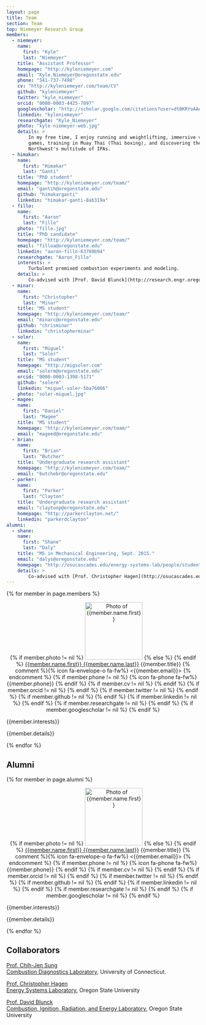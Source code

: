 ```yaml
---
layout: page
title: Team
section: Team
top: Niemeyer Research Group
members:
  - niemeyer:
    name:
      first: "Kyle"
      last: "Niemeyer"
    title: "Assistant Professor"
    homepage: "http://kyleniemeyer.com"
    email: "Kyle.Niemeyer@oregonstate.edu"
    phone: "541-737-7498"
    cv: "http://kyleniemeyer.com/team/CV"
    github: "kyleniemeyer"
    twitter: "kyle_niemeyer"
    orcid: "0000-0003-4425-7097"
    googlescholar: "http://scholar.google.com/citations?user=dt0KRYoAAAAJ"
    linkedin: "kyleniemeyer"
    researchgate: "Kyle_Niemeyer"
    photo: "kyle-niemeyer-web.jpg"
    details: >
        In my free time, I enjoy running and weightlifting, immersive video
        games, training in Muay Thai (Thai boxing), and discovering the
        Northwest's multitude of IPAs.
  - himakar:
    name:
      first: "Himakar"
      last: "Ganti"
    title: "PhD student"
    homepage: "http://kyleniemeyer.com/team/"
    email: "gantih@oregonstate.edu"
    github: "himakarganti"
    linkedin: "himakar-ganti-8ab319a"
  - fillo:
    name:
      first: "Aaron"
      last: "Fillo"
    photo: "fillo.jpg"
    title: "PhD candidate"
    homepage: "http://kyleniemeyer.com/team/"
    email: "filloa@oregonstate.edu"
    linkedin: "aaron-fillo-63789b94"
    researchgate: "Aaron_Fillo"
    interests: >
        Turbulent premixed combustion experiments and modeling.
    details: >
        Co-advised with [Prof. David Blunck](http://research.engr.oregonstate.edu/blunckgroup/). Recipient of the NSF Graduate Research Fellowship.
  - minar:
    name:
      first: "Christopher"
      last: "Minar"
    title: "MS student"
    homepage: "http://kyleniemeyer.com/team/"
    email: "minarc@oregonstate.edu"
    github: "chrisminar"
    linkedin: "christopherminar"
  - soler:
    name:
      first: "Miguel"
      last: "Soler"
    title: "MS student"
    homepage: "http://migsoler.com"
    email: "solerm@oregonstate.edu"
    orcid: "0000-0003-1398-5171"
    github: "solerm"
    linkedin: "miguel-soler-5ba76066"
    photo: "soler-miguel.jpg"
  - magee:
    name:
      first: "Daniel"
      last: "Magee"
    title: "MS student"
    homepage: "http://kyleniemeyer.com/team/"
    email: "mageed@oregonstate.edu"
  - brian:
    name:
      first: "Brian"
      last: "Butcher"
    title: "Undergraduate research assistant"
    homepage: "http://kyleniemeyer.com/team/"
    email: "butchebr@oregonstate.edu"
  - parker:
    name:
      first: "Parker"
      last: "Clayton"
    title: "Undergraduate research assistant"
    email: "claytonp@oregonstate.edu"
    homepage: "http://parkerclayton.net/"
    linkedin: "parkerdclayton"
alumni:
  - shane:
    name:
      first: "Shane"
      last: "Daly"
    title: "MS in Mechanical Engineering, Sept. 2015."
    email: "dalys@oregonstate.edu"
    homepage: "http://osucascades.edu/energy-systems-lab/people/student-researchers"
    details: >
        Co-advised with [Prof. Christopher Hagen](http://osucascades.edu/energy-systems-lab/dr-christopher-hagen).
---
```


{% for member in page.members %}

<div class="row">
<div class="col-md-4" about="{{member.homepage}}" style="text-align: center;">

<p>
{% if member.photo != nil %}
<img class="img-circle" src="/assets/img/{{member.photo}}" alt="Photo of {{member.name.first}}" width="150px"/>  
{% else %}
<i class="fa fa-user-secret fa-5x"></i>  
{% endif %}
<a href="{{member.homepage}}">{{member.name.first}} {{member.name.last}}</a>  
{{member.title}}  
{% comment %}{% icon fa-envelope-o fa-fw%} <{{member.email}}>  {% endcomment %}
{% if member.phone != nil %}
{% icon fa-phone fa-fw%} {{member.phone}}  
{% endif %}
<a href="mailto:{{member.email}}" title="email"><i class="fa fa-envelope"></i></a>
<span class="socialicons">
{% if member.cv != nil %}
<a type="application/atom+xml" href="{{member.cv}}" title="CV"><i class="fa fa-file-text"></i></a>
{% endif %}
{% if member.orcid != nil %}
<a rel="http://purl.org/spar/datacite/orcid" href="https://orcid.org/{{member.orcid}}" title="ORCID ID"><i class="ai ai-orcid"></i></a>
{% endif %}
{% if member.twitter != nil %}
<a href="https://twitter.com/{{member.twitter}}" title="Twitter"><i class="fa fa-twitter"></i></a>
{% endif %}
{% if member.github != nil %}
<a href="https://github.com/{{member.github}}" title="GitHub"><i class="fa fa-github"></i></a>
{% endif %}
{% if member.linkedin != nil %}
<a href="https://www.linkedin.com/in/{{member.linkedin}}" title="LinkedIn"><i class="fa fa-linkedin"></i></a>
{% endif %}
{% if member.researchgate != nil %}
<a href="https://www.researchgate.net/profile/{{member.researchgate}}" title="ResearchGate"><i class="ai ai-researchgate"></i></a>
{% endif %}
{% if member.googlescholar != nil %}
<a type="application/atom+xml" href="{{member.googlescholar}}" title="Publications"><i class="ai ai-google-scholar"></i></a>
{% endif %}  

</span>
</p>

</div> <!-- END col-md-4-->
<div class="col-md-8">

{{member.interests}}

{{member.details}}

</div> <!-- END col-md-8-->
</div> <!-- END row-->

{% endfor %}


## Alumni

{% for member in page.alumni %}

<div class="row">
<div class="col-md-4" about="{{member.homepage}}" style="text-align: center;">

<p>
{% if member.photo != nil %}
<img class="img-circle" src="/assets/img/{{member.photo}}" alt="Photo of {{member.name.first}}" width="150px"/>  
{% else %}
<i class="fa fa-user-secret fa-5x"></i>  
{% endif %}
<a href="{{member.homepage}}">{{member.name.first}} {{member.name.last}}</a>  
{{member.title}}  
{% comment %}{% icon fa-envelope-o fa-fw%} <{{member.email}}>  {% endcomment %}
{% if member.phone != nil %}
{% icon fa-phone fa-fw%} {{member.phone}}  
{% endif %}
<a href="mailto:{{member.email}}" title="email"><i class="fa fa-envelope"></i></a>
<span class="socialicons">
{% if member.cv != nil %}
<a type="application/atom+xml" href="{{member.cv}}" title="CV"><i class="fa fa-file-text"></i></a>
{% endif %}
{% if member.orcid != nil %}
<a rel="http://purl.org/spar/datacite/orcid" href="https://orcid.org/{{member.orcid}}" title="ORCID ID"><i class="ai ai-orcid"></i></a>
{% endif %}
{% if member.twitter != nil %}
<a href="https://twitter.com/{{member.twitter}}" title="Twitter"><i class="fa fa-twitter"></i></a>
{% endif %}
{% if member.github != nil %}
<a href="https://github.com/{{member.github}}" title="GitHub"><i class="fa fa-github"></i></a>
{% endif %}
{% if member.linkedin != nil %}
<a href="https://www.linkedin.com/in/{{member.linkedin}}" title="LinkedIn"><i class="fa fa-linkedin"></i></a>
{% endif %}
{% if member.researchgate != nil %}
<a href="https://www.researchgate.net/profile/{{member.researchgate}}" title="ResearchGate"><i class="ai ai-researchgate"></i></a>
{% endif %}
{% if member.googlescholar != nil %}
<a type="application/atom+xml" href="{{member.googlescholar}}" title="Publications"><i class="ai ai-google-scholar"></i></a>
{% endif %}  

</span>
</p>

</div> <!-- END col-md-4-->
<div class="col-md-8">

{{member.interests}}

{{member.details}}

</div> <!-- END col-md-8-->
</div> <!-- END row-->

{% endfor %}

## Collaborators

[Prof. Chih-Jen Sung](http://www.engr.uconn.edu/me/cms/people/9-people/people/87-chihsung)   
[Combustion Diagnostics Laboratory](http://combdiaglab.engr.uconn.edu/), University of Connecticut.

[Prof. Christopher Hagen](http://osucascades.edu/energy-systems-lab/dr-christopher-hagen)  
[Energy Systems Laboratory](http://osucascades.edu/energy-systems-lab/), Oregon State University

[Prof. David Blunck](http://research.engr.oregonstate.edu/blunckgroup/dr-david-blunck)  
[Combustion, Ignition, Radiation, and Energy Laboratory](http://research.engr.oregonstate.edu/blunckgroup/), Oregon State University
